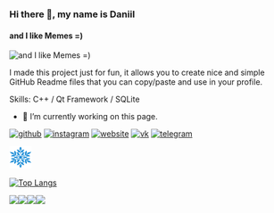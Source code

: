 ### Hi there 👋, my name is Daniil
#### and I like Memes =)
![and I like Memes =)](https://sun9-72.userapi.com/impf/2til04O5ZC8wce4OMme3IF1VwDmc0OcZO6XyMQ/VfgrrdDEAmM.jpg?size=960x1368&quality=96&proxy=1&sign=82e2c4cc818022c53d3398f2911521b6&type=album)

I made this project just for fun, it allows you to create nice and simple GitHub Readme files that you can copy/paste and use in your profile.

Skills: C++ / Qt Framework / SQLite

- 🔭 I’m currently working on this page. 


[<img src='https://cdn.jsdelivr.net/npm/simple-icons@3.0.1/icons/github.svg' alt='github' height='40'>](https://github.com/ac973k)  [<img src='https://cdn.jsdelivr.net/npm/simple-icons@3.0.1/icons/instagram.svg' alt='instagram' height='40'>](https://www.instagram.com/danilka_terentyev/)  [<img src='https://cdn.jsdelivr.net/npm/simple-icons@3.0.1/icons/icloud.svg' alt='website' height='40'>](https://ac973k.github.io)  [<img src='https://cdn.jsdelivr.net/npm/simple-icons@3.0.1/icons/vk.svg' alt='vk' height='40'>](https://vk.com/id255945694)  [<img src='https://cdn.jsdelivr.net/npm/simple-icons@3.0.1/icons/telegram.svg' alt='telegram' height='40'>]( https://t.me/danilka_ter)  

<a href='https://archiveprogram.github.com/'><img src='https://raw.githubusercontent.com/acervenky/animated-github-badges/master/assets/acbadge.gif' width='40' height='40'></a> 

[![Top Langs](https://github-readme-stats.vercel.app/api/top-langs/?username=ac973k)](https://github.com/anuraghazra/github-readme-stats)

<img src='https://sun9-61.userapi.com/impf/ZMFfK9S34l1FS-I9mPZRkXpG6m8uk4biEpO0qQ/LAfgkTYHrO4.jpg?size=660x667&quality=96&proxy=1&sign=ca78c3a04d409c253eec9ebda8cd19f2&type=album'><img src='https://sun9-61.userapi.com/impf/23hDmH1zLtojlsaV9yXwSaxP_i0MN6KBoJgu9Q/JCC8FSMPmJY.jpg?size=686x742&quality=96&proxy=1&sign=a1a6f046cefb224dfd4bf98f50d3cc33&type=album'><img src='https://sun9-65.userapi.com/impf/BXjSmGhqUfMGYk8ua8ja7ktBGchkHjQBigvccw/-ST2W4DzIFE.jpg?size=654x664&quality=96&proxy=1&sign=032d0cb4d5a51a0000ec375e07b1a2ee&type=album'><img src='https://sun9-23.userapi.com/impf/MybPYYx21U-0hdQoQGyN_Ad6-MVMUUA9vA2zcg/iypEbc20XI4.jpg?size=658x654&quality=96&proxy=1&sign=384b848b327ba664af3950e735412c2a&type=album'>

